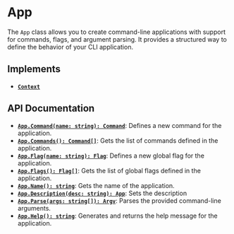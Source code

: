 # App

The `App` class allows you to create command-line applications with support
for commands, flags, and argument parsing. It provides a structured way
to define the behavior of your CLI application.

## Implements

- [**`Context`**](/contents/reference/context/)

## API Documentation

- [**`App.Command(name: string): Command`**](/contents/reference/command): Defines a new command for the application.
- [**`App.Commands(): Command[]`**](/contents/reference/command): Gets the list of commands defined in the application.
- [**`App.Flag(name: string): Flag`**](/contents/reference/flag): Defines a new global flag for the application.
- [**`App.Flags(): Flag[]`**](/contents/reference/flag): Gets the list of global flags defined in the application.
- [**`App.Name(): string`**](#): Gets the name of the application.
- [**`App.Description(desc: string): App`**](#): Sets the description
- [**`App.Parse(args: string[]): Argv`**](/contents/reference/argv): Parses the provided command-line arguments.
- [**`App.Help(): string`**](#): Generates and returns the help message for the application.